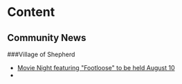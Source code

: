 # Content
## Community News
###Village of Shepherd
* [Movie Night featuring "Footloose" to be held August 10](2016-08-03-Movie-Night-featuring-“Footloose”-to-be-held-August-10.docx.md)
* [](2016-08-04-Breakfast-on-the-Farm-event-to-be-held-August-27.docx.md)

